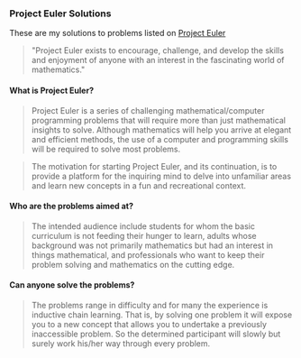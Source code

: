 ### Project Euler Solutions

These are my solutions to problems listed on
[Project Euler](https://projecteuler.net/archives)

>"Project Euler exists to encourage, challenge, and develop the skills and
>enjoyment of anyone with an interest in the fascinating world of mathematics."

#### What is Project Euler?

>Project Euler is a series of challenging mathematical/computer programming
>problems that will require more than just mathematical insights to solve.
>Although mathematics will help you arrive at elegant and efficient methods,
>the use of a computer and programming skills will be required to solve most
>problems.

>The motivation for starting Project Euler, and its continuation, is to provide a
>platform for the inquiring mind to delve into unfamiliar areas and learn new
>concepts in a fun and recreational context.


#### Who are the problems aimed at?

>The intended audience include students for whom the basic curriculum is not
>feeding their hunger to learn, adults whose background was not primarily
>mathematics but had an interest in things mathematical, and professionals who
>want to keep their problem solving and mathematics on the cutting edge.


#### Can anyone solve the problems?

>The problems range in difficulty and for many the experience is inductive chain
>learning. That is, by solving one problem it will expose you to a new concept
>that allows you to undertake a previously inaccessible problem. So the
>determined participant will slowly but surely work his/her way through every
>problem.
